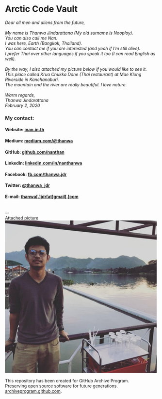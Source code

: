 # Arctic Code Vault

*Dear all men and aliens from the future,\
\
My name is Thanwa Jindarattana (My old surname is Nooploy).\
You can also call me Nan.\
I was here, Earth (Bangkok, Thailand).\
You can contact me if you are interested (and yeah if I'm still alive).\
I prefer Thai over other languages if you speak it too (I can read English as well).\
\
By the way, I also attached my picture below if you would like to see it.\
This place called Krua Chukka Done (Thai restaurant) at Mae Klong Riverside in Kanchanaburi.\
The mountain and the river are really beautiful. I love nature.\
\
Warm regards,\
Thanwa Jindarattana\
February 2, 2020*

### My contact:

#### **Website:** [inan.in.th](https://www.inan.in.th)
#### **Medium:** [medium.com/@thanwa](https://medium.com/@thanwa)
#### **GitHub:** [github.com/nanthan](https://github.com/nanthan)
#### **LinkedIn:** [linkedin.com/in/nanthanwa](https://www.linkedin.com/in/nanthanwa)
#### **Facebook:** [fb.com/thanwa.jdr](https://www.facebook.com/thanwa.jdr)
#### **Twitter:** [@thanwa_jdr](https://twitter.com/thanwa_jdr)
#### **E-mail:** [thanwa[.]jdr[at]gmail[.]com](mailto:thanwa.jdr@gmail.com)

\
--\
Attached picture\
<img src="./img/image.jpg" width="500" />

This repository has been created for GitHub Archive Program.\
Preserving open source software for future generations.\
[archiveprogram.github.com](https://archiveprogram.github.com).
